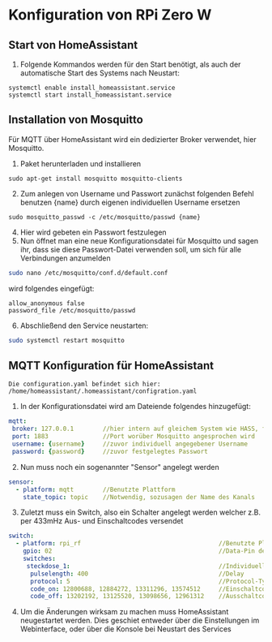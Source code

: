 # Konfiguration von RPi Zero W
## Start von HomeAssistant
1. Folgende Kommandos werden für den Start benötigt, als auch der automatische Start des Systems nach Neustart:
```shell
systemctl enable install_homeassistant.service
systemctl start install_homeassistant.service
```
## Installation von Mosquitto
Für MQTT über HomeAssistant wird ein dedizierter Broker verwendet, hier Mosquitto.

1. Paket herunterladen und installieren
```shell
sudo apt-get install mosquitto mosquitto-clients
```
2. Zum anlegen von Username und Passwort zunächst folgenden Befehl benutzen {name} durch eigenen individuellen Username ersetzen
```
sudo mosquitto_passwd -c /etc/mosquitto/passwd {name}
```
4. Hier wird gebeten ein Passwort festzulegen
5. Nun öffnet man eine neue Konfigurationsdatei für Mosquitto und sagen ihr, dass sie diese Passwort-Datei verwenden soll, um sich für alle Verbindungen anzumelden
```bash
sudo nano /etc/mosquitto/conf.d/default.conf
```
wird folgendes eingefügt:
```
allow_anonymous false
password_file /etc/mosquitto/passwd
```
6. Abschließend den Service neustarten:
```bash
sudo systemctl restart mosquitto
```
## MQTT Konfiguration für HomeAssistant
`Die configuration.yaml befindet sich hier: /home/homeassistant/.homeassistant/configration.yaml`
1. In der Konfigurationsdatei wird am Dateiende folgendes hinzugefügt:
```yaml
mqtt:
 broker: 127.0.0.1        //hier intern auf gleichem System wie HASS, falls extern, hier externe IP angeben
 port: 1883               //Port worüber Mosquitto angesprochen wird
 username: {username}     //zuvor individuell angegebener Username
 password: {password}     //zuvor festgelegtes Passwort

```
2. Nun muss noch ein sogenannter "Sensor" angelegt werden
```yaml
sensor:
  - platform: mqtt        //Benutzte Plattform
    state_topic: topic    //Notwendig, sozusagen der Name des Kanals
```
3. Zuletzt muss ein Switch, also ein Schalter angelegt werden welcher z.B. per 433mHz Aus- und Einschaltcodes versendet
```yaml
switch:
  - platform: rpi_rf                                      //Benutzte Plattform
    gpio: 02                                              //Data-Pin des angeschlossenen 433mHz Transmitters
    switches:                                                 
     steckdose_1:                                         //Individueller Name
      pulselength: 400                                    //Delay
      protocol: 5                                         //Protocol-Typ
      code_on: 12800688, 12884272, 13311296, 13574512     //Einschaltcodes
      code_off: 13202192, 13125520, 13098656, 12961312    //Ausschaltcodes
```
4. Um die Änderungen wirksam zu machen muss HomeAssistant neugestartet werden. Dies geschiet entweder über die Einstellungen im Webinterface, oder über die Konsole bei Neustart des Services

